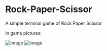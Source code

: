 # Rock-Paper-Scissor
A simple terminal game of Rock Paper Scissor

In game pictures:

![image](https://user-images.githubusercontent.com/91379492/199490073-300c8e01-93ed-4777-827a-ba389ac49d24.png)
![image](https://user-images.githubusercontent.com/91379492/199490161-bc5f28ea-9479-4a0a-86b0-c63eac88a34a.png)
